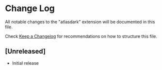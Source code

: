 # Change Log

All notable changes to the "atlasdark" extension will be documented in this file.

Check [Keep a Changelog](http://keepachangelog.com/) for recommendations on how to structure this file.

## [Unreleased]

- Initial release
